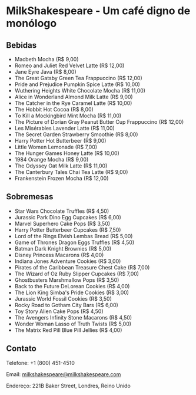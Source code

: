 # MilkShakespeare - Um café digno de monólogo

## Bebidas

- Macbeth Mocha (R$ 9,00)
- Romeo and Juliet Red Velvet Latte (R$ 12,00)
- Jane Eyre Java (R$ 8,00)
- The Great Gatsby Green Tea Frappuccino (R$ 12,00)
- Pride and Prejudice Pumpkin Spice Latte (R$ 10,00)
- Wuthering Heights White Chocolate Mocha (R$ 11,00)
- Alice in Wonderland Almond Milk Latte (R$ 9,00)
- The Catcher in the Rye Caramel Latte (R$ 10,00)
- The Hobbit Hot Cocoa (R$ 8,00)
- To Kill a Mockingbird Mint Mocha (R$ 11,00)
- The Picture of Dorian Gray Peanut Butter Cup Frappuccino (R$ 12,00)
- Les Misérables Lavender Latte (R$ 11,00)
- The Secret Garden Strawberry Smoothie (R$ 8,00)
- Harry Potter Hot Butterbeer (R$ 9,00)
- Little Women Lemonade (R$ 7,00)
- The Hunger Games Honey Latte (R$ 10,00)
- 1984 Orange Mocha (R$ 9,00)
- The Odyssey Oat Milk Latte (R$ 11,00)
- The Canterbury Tales Chai Tea Latte (R$ 9,00)
- Frankenstein Frozen Mocha (R$ 12,00)

## Sobremesas
- Star Wars Chocolate Truffles (R$ 4,50)
- Jurassic Park Dino Egg Cupcakes (R$ 6,00)
- Marvel Superhero Cake Pops (R$ 3,50)
- Harry Potter Butterbeer Cupcakes (R$ 7,50)
- Lord of the Rings Elvish Lembas Bread (R$ 5,00)
- Game of Thrones Dragon Eggs Truffles (R$ 4,50)
- Batman Dark Knight Brownies (R$ 5,00)
- Disney Princess Macarons (R$ 4,00)
- Indiana Jones Adventure Cookies (R$ 3,00)
- Pirates of the Caribbean Treasure Chest Cake (R$ 7,00)
- The Wizard of Oz Ruby Slipper Cupcakes (R$ 7,00)
- Ghostbusters Marshmallow Pops (R$ 3,50)
- Back to the Future DeLorean Cookies (R$ 4,00)
- The Lion King Simba's Pride Cookies (R$ 3,00)
- Jurassic World Fossil Cookies (R$ 3,50)
- Rocky Road to Gotham City Bars (R$ 6,00)
- Toy Story Alien Cake Pops (R$ 4,50)
- The Avengers Infinity Stone Macarons (R$ 4,50)
- Wonder Woman Lasso of Truth Twists (R$ 5,00)
- The Matrix Red Pill Blue Pill Jellies (R$ 4,00)

## Contato
Telefone: +1 (800) 451-4510

Email: milkshakespeare@milkshakespeare.com

Endereço: 221B Baker Street, Londres, Reino Unido
